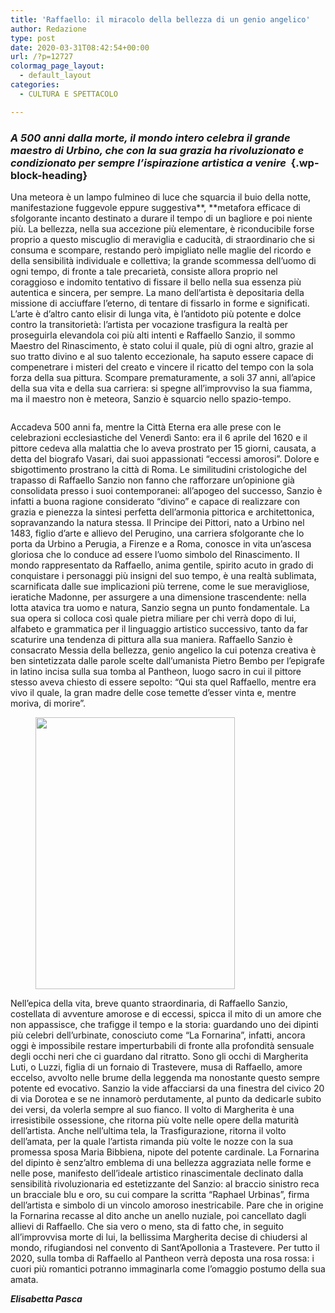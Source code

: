 ```yaml
---
title: 'Raffaello: il miracolo della bellezza di un genio angelico'
author: Redazione
type: post
date: 2020-03-31T08:42:54+00:00
url: /?p=12727
colormag_page_layout:
  - default_layout
categories:
  - CULTURA E SPETTACOLO

---
```

### _A 500 anni dalla morte, il mondo intero celebra il grande maestro di Urbino, che con la sua grazia ha rivoluzionato e condizionato per sempre l&#8217;ispirazione artistica a venire_&nbsp; {.wp-block-heading}

Una meteora è un lampo fulmineo di luce che squarcia il buio della notte, manifestazione fuggevole eppure suggestiva**,&nbsp;**metafora efficace di sfolgorante incanto destinato a durare il tempo di un bagliore e poi niente più. La bellezza, nella sua accezione più elementare, è riconducibile forse proprio a questo miscuglio di meraviglia e caducità, di straordinario che si consuma e scompare, restando però impigliato nelle maglie del ricordo e della sensibilità individuale e collettiva; la grande scommessa dell&#8217;uomo di ogni tempo, di fronte a tale precarietà, consiste allora proprio nel coraggioso e indomito tentativo di fissare il bello nella sua essenza più autentica e sincera, per sempre. La mano dell&#8217;artista è depositaria della missione di acciuffare l&#8217;eterno, di tentare di fissarlo in forme e significati. L&#8217;arte è d&#8217;altro canto elisir di lunga vita, è l&#8217;antidoto più potente e dolce contro la transitorietà: l&#8217;artista per vocazione trasfigura la realtà per proseguirla elevandola coi più alti intenti e Raffaello Sanzio, il sommo Maestro del Rinascimento, è stato colui il quale, più di ogni altro, grazie al suo tratto divino e al suo talento eccezionale, ha saputo essere capace di compenetrare i misteri del creato e vincere il ricatto del tempo con la sola forza della sua pittura. Scompare prematuramente, a soli 37 anni, all&#8217;apice della sua vita e della sua carriera: si spegne all&#8217;improvviso la sua fiamma, ma il maestro non è meteora, Sanzio è squarcio nello spazio-tempo.&nbsp;&nbsp;<figure class="wp-block-image size-large">

<img decoding="async" src="https://progressonline.it/wp-content/uploads/2020/03/raffaello.png" alt="" class="wp-image-12729" /> </figure> 

Accadeva 500 anni fa, mentre la Città Eterna era alle prese con le celebrazioni ecclesiastiche del Venerdì Santo: era il 6 aprile del 1620 e il pittore cedeva alla malattia che lo aveva prostrato per 15 giorni, causata, a detta del biografo Vasari, dai suoi appassionati “eccessi amorosi”. Dolore e sbigottimento prostrano la città di Roma. Le similitudini cristologiche del trapasso di Raffaello Sanzio non fanno che rafforzare un’opinione già consolidata presso i suoi contemporanei: all&#8217;apogeo del successo, Sanzio è infatti a buona ragione considerato “divino” e capace di realizzare con grazia e pienezza la sintesi perfetta dell&#8217;armonia pittorica e architettonica, sopravanzando la natura stessa. Il Principe dei Pittori, nato a Urbino nel 1483, figlio d&#8217;arte e allievo del Perugino, una carriera sfolgorante che lo porta da Urbino a Perugia, a Firenze e a Roma, conosce in vita un&#8217;ascesa gloriosa che lo conduce ad essere l&#8217;uomo simbolo del Rinascimento. Il mondo rappresentato da Raffaello, anima gentile, spirito acuto in grado di conquistare i personaggi più insigni del suo tempo, è una realtà sublimata, scarnificata dalle sue implicazioni più terrene, come le sue meravigliose, ieratiche Madonne, per assurgere a una dimensione trascendente: nella lotta atavica tra uomo e natura, Sanzio segna un punto fondamentale. La sua opera si colloca così quale pietra miliare per chi verrà dopo di lui, alfabeto e grammatica per il linguaggio artistico successivo, tanto da far scaturire una tendenza di pittura alla sua maniera. Raffaello Sanzio è consacrato Messia della bellezza, genio angelico la cui potenza creativa è ben sintetizzata dalle parole scelte dall&#8217;umanista Pietro Bembo per l&#8217;epigrafe in latino incisa sulla sua tomba al Pantheon, luogo sacro in cui il pittore stesso aveva chiesto di essere sepolto: “Qui sta quel Raffaello, mentre era vivo il quale, la gran madre delle cose temette d&#8217;esser vinta e, mentre moriva, di morire”.&nbsp;&nbsp;

<div class="wp-block-image">
  <figure class="alignleft size-large is-resized"><img decoding="async" loading="lazy" src="https://progressonline.it/wp-content/uploads/2020/03/1200px-Raffaello_Sanzio-751x1024.jpg" alt="" class="wp-image-12728" width="319" height="435" /></figure>
</div>

Nell&#8217;epica della vita, breve quanto straordinaria, di Raffaello Sanzio, costellata di avventure amorose e di eccessi, spicca il mito di un amore che non appassisce, che trafigge il tempo e la storia: guardando uno dei dipinti più celebri dell&#8217;urbinate, conosciuto come “La Fornarina”, infatti, ancora oggi è impossibile restare imperturbabili di fronte alla profondità sensuale degli occhi neri che ci guardano dal ritratto. Sono gli occhi di Margherita Luti, o Luzzi, figlia di un fornaio di Trastevere, musa di Raffaello, amore eccelso, avvolto nelle brume della leggenda ma nonostante questo sempre potente ed evocativo. Sanzio la vide affacciarsi da una finestra del civico 20 di via Dorotea e se ne innamorò perdutamente, al punto da dedicarle subito dei versi, da volerla sempre al suo fianco. Il volto di Margherita è una irresistibile ossessione, che ritorna più volte nelle opere della maturità dell&#8217;artista. Anche nell&#8217;ultima tela, la Trasfigurazione, ritorna il volto dell&#8217;amata, per la quale l&#8217;artista rimanda più volte le nozze con la sua promessa sposa Maria Bibbiena, nipote del potente cardinale. La Fornarina del dipinto è senz&#8217;altro emblema di una bellezza aggraziata nelle forme e nelle pose, manifesto dell&#8217;ideale artistico rinascimentale declinato dalla sensibilità rivoluzionaria ed estetizzante del Sanzio: al braccio sinistro reca un bracciale blu e oro, su cui compare la scritta “Raphael&nbsp;Urbinas”, firma dell&#8217;artista e simbolo di un vincolo amoroso inestricabile. Pare che in origine la Fornarina recasse al dito anche un anello nuziale, poi cancellato dagli allievi di Raffaello. Che sia vero o meno, sta di fatto che, in seguito all&#8217;improvvisa morte di lui, la bellissima Margherita decise di chiudersi al mondo, rifugiandosi nel convento di Sant&#8217;Apollonia a Trastevere. Per tutto il 2020, sulla tomba di Raffaello al Pantheon verrà deposta una rosa rossa: i cuori più romantici potranno immaginarla come l&#8217;omaggio postumo della sua amata.&nbsp;

**_Elisabetta Pasca_**&nbsp;